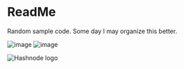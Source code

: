 # ReadMe
Random sample code. Some day I may organize this better.

![image](https://github.com/LesFerch/WinSetView/assets/79026235/2aef729f-38ad-469c-b6d7-de796800992a#gh-light-mode-only)
![image](https://github.com/LesFerch/WinSetView/assets/79026235/903c9773-25f5-4578-b62b-b10642d60455#gh-dark-mode-only)

<picture>
  <source media="(prefers-color-scheme: dark)" srcset="https://github.com/LesFerch/WinSetView/assets/79026235/2aef729f-38ad-469c-b6d7-de796800992a">
  <source media="(prefers-color-scheme: light)" srcset="https://github.com/LesFerch/WinSetView/assets/79026235/903c9773-25f5-4578-b62b-b10642d60455">
  <img alt="Hashnode logo" src="https://github.com/LesFerch/WinSetView/assets/79026235/2aef729f-38ad-469c-b6d7-de796800992a">
</picture>
